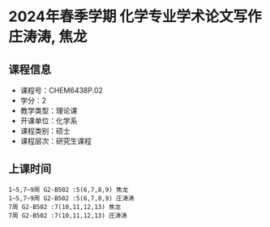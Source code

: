 # 2024年春季学期 化学专业学术论文写作 庄涛涛, 焦龙






## 课程信息

- 课程号：CHEM6438P.02
- 学分：2
- 教学类型：理论课
- 开课单位：化学系
- 课程类别：硕士
- 课程层次：研究生课程

## 上课时间

```
1~5,7~9周 G2-B502 :5(6,7,8,9) 焦龙
1~5,7~9周 G2-B502 :5(6,7,8,9) 庄涛涛
7周 G2-B502 :7(10,11,12,13) 焦龙
7周 G2-B502 :7(10,11,12,13) 庄涛涛
```

